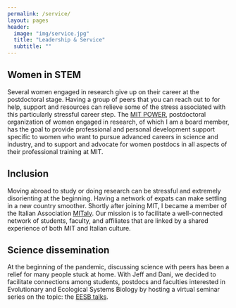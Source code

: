 ```yaml
---
permalink: /service/
layout: pages
header:
  image: "img/service.jpg"
  title: "Leadership & Service"
  subtitle: ""
---
```


## Women in STEM
Several women engaged in research give up on their career at the postdoctoral stage. Having a group of peers that you can reach out to for help, support and resources can relieve some of the stress associated with this particularly stressful career step. The [MIT POWER](https://pda.mit.edu/events/power/), postdoctoral organization of women engaged in research, of which I am a board member, has the goal to provide professional and personal development support specific to women who want to pursue advanced careers in science and industry, and to support and advocate for women postdocs in all aspects of their professional training at MIT. 

## Inclusion
Moving abroad to study or doing research can be stressful and extremely disorienting at the beginning. Having a network of expats can make settling in a new country smoother. Shortly after joining MIT, I became a member of the Italian Association [MITaly](http://mitaly.mit.edu/). Our mission is to facilitate a well-connected network of students, faculty, and affiliates that are linked by a shared experience of both MIT and Italian culture. 

## Science dissemination
At the beginning of the pandemic, discussing science with peers has been a relief for many people stuck at home. With Jeff and Dani, we decided to facilitate connections among students, postdocs and faculties interested in Evolutionary and Ecological Systems Biology by hosting a virtual seminar series on the topic: the [EESB talks](https://sites.google.com/view/eesb-talks/home?authuser=0). 






